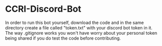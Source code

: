 # CCRI-Discord-Bot

In order to run this bot yourself, download the code and in the same directory create a file called "token.txt" with your discord bot token in it. The way .gitignore works you won't have worry about your personal token being shared if you do test the code before contributing.
